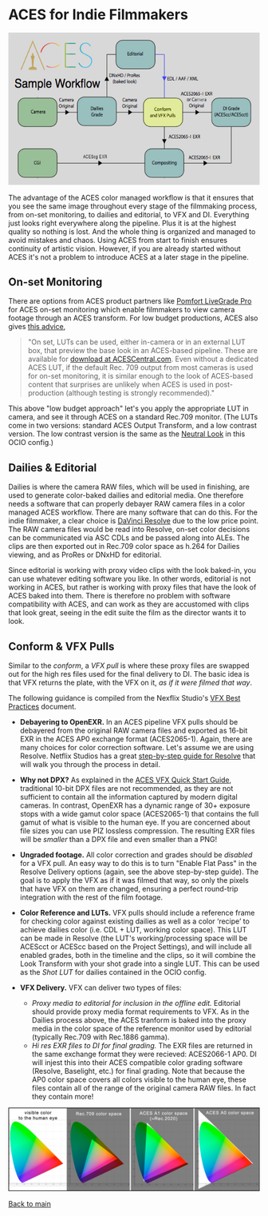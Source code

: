 # ACES for Indie Filmmakers

<p align="center">
<img src="img/pipeline.jpg">
</p>

The advantage of the ACES color managed workflow is that it ensures that you see the same image throughout every stage of the filmmaking process, from on-set monitoring, to dailies and editorial, to VFX and DI. Everything just looks right everywhere along the pipeline. Plus it is at the highest quality so nothing is lost. And the whole thing is organized and managed to avoid mistakes and chaos. Using ACES from start to finish ensures continuity of artistic vision. However, if you are already started without ACES it's not a problem to introduce ACES at a later stage in the pipeline.

## On-set Monitoring

There are options from ACES product partners like [Pomfort LiveGrade Pro](https://pomfort.com/store/livegradepro/subscription/) for ACES on-set monitoring which enable filmmakers to view camera footage through an ACES transform. For low budget productions, ACES also gives [this advice](https://community.acescentral.com/uploads/default/original/1X/b8efb030fe699b9491fda084030779134c656cb3.pdf), 

> "On set, LUTs can be used, either in-camera   or in an external LUT box, that preview the base look in an ACES-based pipeline. These are available for [download at ACESCentral.com](https://community.acescentral.com/t/luts-that-emulate-the-aces-workflow/1334).  Even  without  a  dedicated  ACES  LUT,  if  the  default  Rec.  709  output  from  most cameras  is  used  for  on-set  monitoring,  it  is  similar  enough  to  the  look  of  ACES-based  content  that surprises   are   unlikely   when   ACES   is   used   in   post-production   (although   testing   is   strongly recommended)."

This above "low budget approach" let's you apply the appropriate LUT in camera, and see it through ACES on a standard Rec.709 monitor. (The LUTs come in two versions: standard ACES Output Transform, and a low contrast version. The low contrast version is the same as the [Neutral Look](tonemap.md) in this OCIO config.) 



## Dailies & Editorial
 
Dailies is where the camera RAW files, which will be used in finishing, are used to generate color-baked dailies and editorial media. One therefore needs a software that can properly debayer RAW camera files in a color managed ACES workflow. There are many software that can do this. For the indie filmmaker, a clear choice is [DaVinci Resolve](Resolve.md) due to the low price point. The RAW camera files would be read into Resolve, on-set color decisions can be communicated via ASC CDLs and be passed along into ALEs. The clips are then exported out in Rec.709 color space as h.264 for Dailies viewing, and as ProRes or DNxHD for editorial. 

Since editorial is working with proxy video clips with the look baked-in, you can use whatever editing software you like. In other words, editorial is not working in ACES, but rather is working with proxy files that have the look of ACES baked into them. There is therefore no problem with software compatibility with ACES, and can work as they are accustomed with clips that look great, seeing in the edit suite the film as the director wants it to look. 

 
## Conform & VFX Pulls
 
Similar to the *conform*, a *VFX pull* is where these proxy files are swapped out for the high res files used for the final delivery to DI. The basic idea is that VFX returns the plate, with the VFX on it, *as if it were filmed that way*.
 
The following guidance is compiled from the Nexflix Studio's [VFX Best Practices](https://partnerhelp.netflixstudios.com/hc/en-us/articles/360000611467-VFX-Best-Practices) document.

- **Debayering to OpenEXR.** In an ACES pipeline VFX pulls should be debayered from the original RAW camera files and exported as 16-bit EXR in the ACES AP0 exchange format (ACES2065-1). Again, there are many choices for color correction software. Let's assume we are using Resolve. Netflix Studios has a great [step-by-step guide for Resolve](https://partnerhelp.netflixstudios.com/hc/en-us/articles/360002088888-Color-Managed-Workflow-in-Resolve-ACES-) that will walk you through the process in detail.  

- **Why not DPX?** As explained in the [ACES VFX Quick Start Guide](https://acescentral.com/uploads/default/original/1X/25ec1472d70b169ceabb215beacdd501d1a27fac.pdf), traditional 10-bit DPX files are not recommended, as they are not sufficient to contain all the information captured by modern digital cameras. In contrast, OpenEXR has a dynamic range of 30+ exposure stops with a wide gamut color space (ACES2065-1) that contains the full gamut of what is visible to the human eye. If you are concerned about file sizes you can use PIZ lossless compression. The resulting EXR files will be *smaller* than a DPX file and even smaller than a PNG!

- **Ungraded footage.** All color correction and grades should be *disabled* for a VFX pull. An easy way to do this is to turn "Enable Flat Pass" in the Resolve Delivery options (again, see the above step-by-step guide). The goal is to apply the VFX as if it was filmed that way, so only the pixels that have VFX on them are changed, ensuring a perfect round-trip integration with the rest of the film footage. 

- **Color Reference and LUTs.** VFX pulls should include a reference frame for checking color against existing dailies as well as a color ‘recipe’ to achieve dailies color (i.e. CDL + LUT, working color space). This LUT can be made in Resolve (the LUT's working/processing space will be ACEScct or ACEScc based on the Project Settings), and will include all enabled grades, both in the timeline and the clips, so it will combine the Look Transform with your shot grade into a single LUT. This can be used as the *Shot LUT* for dailies contained in the OCIO config.

- **VFX Delivery.** VFX can deliver two types of files: 
  - *Proxy media to editorial for inclusion in the offline edit.* Editorial should provide proxy media format requirements to VFX. As in the Dailies process above, the ACES tranform is baked into the proxy media in the color space of the reference monitor used by editorial (typically Rec.709 with Rec.1886 gamma).
  - *Hi res EXR files to DI for final grading.* The EXR files are returned in the same exchange format they were recieved: ACES2066-1 AP0. DI will injest this into their ACES compatible color grading software (Resolve, Baselight, etc.) for final grading. Note that because the AP0 color space covers all colors visible to the human eye, these files contain all of the range of the original camera RAW files. In fact they contain more!
 
 ![gamut](img/gamuts.jpg)


[Back to main](../StdX_ACES)
